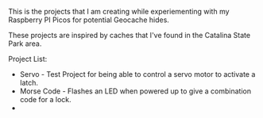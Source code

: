 This is the projects that I am creating while experiementing with my Raspberry PI Picos for potential Geocache hides.

These projects are inspired by caches that I've found in the Catalina State Park area.

Project List:
- Servo - Test Project for being able to control a servo motor to activate a latch.
- Morse Code - Flashes an LED when powered up to give a combination code for a lock.
- 
